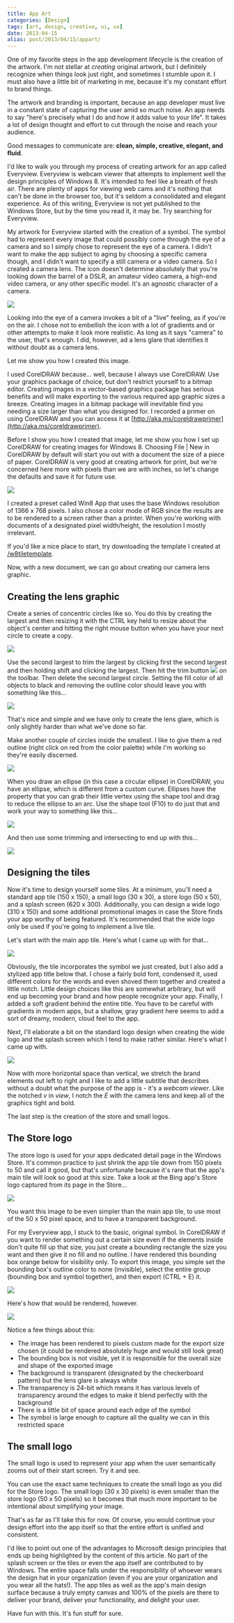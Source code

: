 ```yaml
---
title: App Art
categories: [Design]
tags: [art, design, creative, ui, ux]
date: 2013-04-15
alias: post/2013/04/15/appart/
---
```


One of my favorite steps in the app development lifecycle is the creation of the artwork. I&#39;m not stellar at _creating_ original artwork, but I definitely recognize when things look just right, and sometimes I stumble upon it. I must also have a little bit of marketing in me, because it&#39;s my constant effort to brand things.


The artwork and branding is important, because an app developer must live in a constant state of capturing the user amid so much noise. An app needs to say &quot;here&#39;s precisely what I do and how it adds value to your life&quot;. It takes a lot of design thought and effort to cut through the noise and reach your audience.

Good messages to communicate are: **clean, simple, creative, elegant, and fluid**.

I&#39;d like to walk you through my process of creating artwork for an app called Everyview. Everyview is webcam viewer that attempts to implement well the design principles of Windows 8\. It&#39;s intended to feel like a breath of fresh air. There are plenty of apps for viewing web cams and it&#39;s nothing that can&#39;t be done in the browser too, but it&#39;s seldom a consolidated and elegant experience. As of this writing, Everyview is not yet published to the Windows Store, but by the time you read it, it may be. Try searching for Everyview.

My artwork for Everyview started with the creation of a symbol. The symbol had to represent every image that could possibly come through the eye of a camera and so I simply chose to represent the eye of a camera. I didn&#39;t want to make the app subject to aging by choosing a specific camera though, and I didn&#39;t want to specify a still camera or a video camera. So I created a camera lens. The icon doesn&#39;t determine absolutely that you&#39;re looking down the barrel of a DSLR, an amateur video camera, a high-end video camera, or any other specific model. It&#39;s an agnostic character of a camera.

![](/files/appart_01.png)

Looking into the eye of a camera invokes a bit of a &quot;live&quot; feeling, as if you&#39;re on the air. I chose not to embellish the icon with a lot of gradients and or other attempts to make it look more realistic. As long as it says &quot;camera&quot; to the user, that&#39;s enough. I did, however, ad a lens glare that identifies it without doubt as a camera lens.

Let me show you how I created this image.

I used CorelDRAW because... well, because I always use CorelDRAW. Use your graphics package of choice, but don&#39;t restrict yourself to a bitmap editor. Creating images in a vector-based graphics package has serious benefits and will make exporting to the various required app graphic sizes a breeze. Creating images in a bitmap package will inevitable find you needing a size larger than what you designed for. I recorded a primer on using CorelDRAW and you can access it at [http://aka.ms/coreldrawprimer](http://aka.ms/coreldrawprimer).

Before I show you how I created that image, let me show you how I set up CorelDRAW for creating images for Windows 8\. Choosing File | New in CorelDRAW by default will start you out with a document the size of a piece of paper. CorelDRAW is very good at creating artwork for print, but we&#39;re concerned here more with pixels than we are with inches, so let&#39;s change the defaults and save it for future use.

![](/files/appart_02.png)

I created a preset called Win8 App that uses the base Windows resolution of 1366 x 768 pixels. I also chose a color mode of RGB since the results are to be rendered to a screen rather than a printer. When you&#39;re working with documents of a designated pixel width/height, the resolution I mostly irrelevant.

If you&#39;d like a nice place to start, try downloading the template I created at [/w8tiletemplate](/w8tiletemplate).

Now, with a new document, we can go about creating our camera lens graphic.

## Creating the lens graphic

Create a series of concentric circles like so. You do this by creating the largest and then resizing it with the CTRL key held to resize about the object&#39;s center and hitting the right mouse button when you have your next circle to create a copy.

![](/files/appart_03.png)

Use the second largest to trim the largest by clicking first the second largest and then holding shift and clicking the largest. Then hit the trim button ![](/files/appart_04.png) on the toolbar. Then delete the second largest circle. Setting the fill color of all objects to black and removing the outline color should leave you with something like this...

![](/files/appart_05.png)

That&#39;s nice and simple and we have only to create the lens glare, which is only slightly harder than what we&#39;ve done so far.

Make another couple of circles inside the smallest. I like to give them a red outline (right click on red from the color palette) while I&#39;m working so they&#39;re easily discerned.

![](/files/appart_06.png)

When you draw an ellipse (in this case a circular ellipse) in CorelDRAW, you have an ellipse, which is different from a custom curve. Ellipses have the property that you can grab their little vertex using the shape tool and drag to reduce the ellipse to an arc. Use the shape tool (F10) to do just that and work your way to something like this...

![](/files/appart_07.png)

And then use some trimming and intersecting to end up with this...

![](/files/appart_08.png)

## Designing the tiles

Now it&#39;s time to design yourself some tiles. At a minimum, you&#39;ll need a standard app tile (150 x 150), a small logo (30 x 30), a store logo (50 x 50), and a splash screen (620 x 300). Additionally, you can design a wide logo (310 x 150) and some additional promotional images in case the Store finds your app worthy of being featured. It&#39;s recommended that the wide logo only be used if you&#39;re going to implement a live tile.

Let&#39;s start with the main app tile. Here&#39;s what I came up with for that...

![](/files/appart_09.png)

Obviously, the tile incorporates the symbol we just created, but I also add a stylized app title below that. I chose a fairly bold font, condensed it, used different colors for the words and even shoved them together and created a little notch. Little design choices like this are somewhat arbitrary, but will end up becoming your brand and how people recognize your app. Finally, I added a soft gradient behind the entire title. You have to be careful with gradients in modern apps, but a shallow, gray gradient here seems to add a sort of dreamy, modern, cloud feel to the app.

Next, I&#39;ll elaborate a bit on the standard logo design when creating the wide logo and the splash screen which I tend to make rather similar. Here&#39;s what I came up with.

![](/files/appart_10.png)

Now with more horizontal space than vertical, we stretch the brand elements out left to right and I like to add a little subtitle that describes without a doubt what the purpose of the app is - it&#39;s a _webcam viewer_. Like the notched _v_ in _view_, I notch the _E_ with the camera lens and keep all of the graphics tight and bold.

The last step is the creation of the store and small logos.

## The Store logo

The store logo is used for your apps dedicated detail page in the Windows Store. It&#39;s common practice to just shrink the app tile down from 150 pixels to 50 and call it good, but that&#39;s unfortunate because it&#39;s rare that the app&#39;s main tile will look so good at this size. Take a look at the Bing app&#39;s Store logo captured from its page in the Store...

![](/files/appart_11.png)

You want this image to be even simpler than the main app tile, to use most of the 50 x 50 pixel space, and to have a transparent background.

For my Everyview app, I stuck to the basic, original symbol. In CorelDRAW if you want to render something out a certain size even if the elements inside don&#39;t quite fill up that size, you just create a bounding rectangle the size you want and then give it no fill and no outline. I have rendered this bounding box orange below for visibility only. To export this image, you simple set the bounding box&#39;s outline color to none (invisible), select the entire group (bounding box and symbol together), and then export (CTRL + E) it.

![](/files/appart_12.png)

Here&#39;s how that would be rendered, however.

![](/files/appart_13.png)

Notice a few things about this:

*   The image has been rendered to pixels custom made for the export size chosen (it could be rendered absolutely huge and would still look great)
*   The bounding box is not visible, yet it is responsible for the overall size and shape of the exported image
*   The background is transparent (designated by the checkerboard pattern) but the lens glare is always white
*   The transparency is 24-bit which means it has various levels of transparency around the edges to make it blend perfectly with the background
*   There is a little bit of space around each edge of the symbol
*   The symbol is large enough to capture all the quality we can in this restricted space

## The small logo

The small logo is used to represent your app when the user semantically zooms out of their start screen. Try it and see.

You can use the exact same techniques to create the small logo as you did for the Store logo. The small logo (30 x 30 pixels) is even smaller than the store logo (50 x 50 pixels) so it becomes that much more important to be intentional about simplifying your image.

That&#39;s as far as I&#39;ll take this for now. Of course, you would continue your design effort into the app itself so that the entire effort is unified and consistent.

I&#39;d like to point out one of the advantages to Microsoft design principles that ends up being highlighted by the content of this article. No part of the splash screen or the tiles or even the app itself are contributed to by Windows. The entire space falls under the responsibility of whoever wears the design hat in your organization (even if you are your organization and you wear all the hats!). The app tiles as well as the app&#39;s main design surface because a truly empty canvas and 100% of the pixels are there to deliver your brand, deliver your functionality, and delight your user.

Have fun with this. It&#39;s fun stuff for sure.